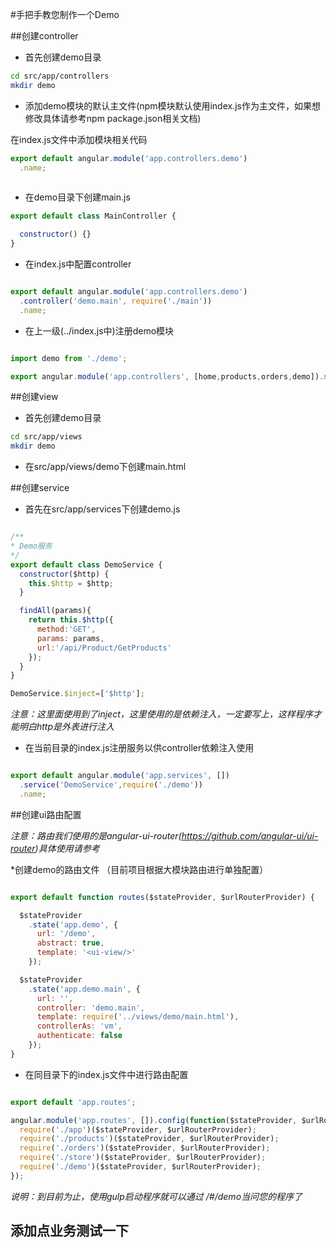#手把手教您制作一个Demo

##创建controller

* 首先创建demo目录
``` bash
cd src/app/controllers
mkdir demo

```
* 添加demo模块的默认主文件(npm模块默认使用index.js作为主文件，如果想修改具体请参考npm package.json相关文档)

在index.js文件中添加模块相关代码
``` js
export default angular.module('app.controllers.demo')
  .name;
  
```

* 在demo目录下创建main.js
``` js
export default class MainController {

  constructor() {}
}

```

* 在index.js中配置controller
```js

export default angular.module('app.controllers.demo')
  .controller('demo.main', require('./main'))
  .name;

```

* 在上一级(../index.js中)注册demo模块
```js

import demo from './demo';

export angular.module('app.controllers', [home,products,orders,demo]).name;

```

##创建view
* 首先创建demo目录
``` bash
cd src/app/views
mkdir demo

```

* 在src/app/views/demo下创建main.html

##创建service
* 首先在src/app/services下创建demo.js
``` js

/**
* Demo服务
*/
export default class DemoService {
  constructor($http) {
    this.$http = $http;
  }

  findAll(params){
    return this.$http({
      method:'GET',
      params: params,
      url:'/api/Product/GetProducts'
    });
  }
}

DemoService.$inject=['$http'];

```

_注意：这里面使用到了$inject，这里使用的是依赖注入，一定要写上，这样程序才能明白$http是外表进行注入_

* 在当前目录的index.js注册服务以供controller依赖注入使用
```js

export default angular.module('app.services', [])
  .service('DemoService',require('./demo'))
  .name;

```

##创建ui路由配置

_注意：路由我们使用的是angular-ui-router(https://github.com/angular-ui/ui-router)具体使用请参考_

*创建demo的路由文件 （目前项目根据大模块路由进行单独配置）

```js

export default function routes($stateProvider, $urlRouterProvider) {

  $stateProvider
    .state('app.demo', {
      url: '/demo',
      abstract: true,
      template: '<ui-view/>'
    });

  $stateProvider
    .state('app.demo.main', {
      url: '',
      controller: 'demo.main',
      template: require('../views/demo/main.html'),
      controllerAs: 'vm',
      authenticate: false
    });
}

```

* 在同目录下的index.js文件中进行路由配置
```js

export default 'app.routes';

angular.module('app.routes', []).config(function($stateProvider, $urlRouterProvider) {
  require('./app')($stateProvider, $urlRouterProvider);
  require('./products')($stateProvider, $urlRouterProvider);
  require('./orders')($stateProvider, $urlRouterProvider);
  require('./store')($stateProvider, $urlRouterProvider);
  require('./demo')($stateProvider, $urlRouterProvider);
});


```

_说明：到目前为止，使用gulp启动程序就可以通过 /#/demo当问您的程序了_


## 添加点业务测试一下





